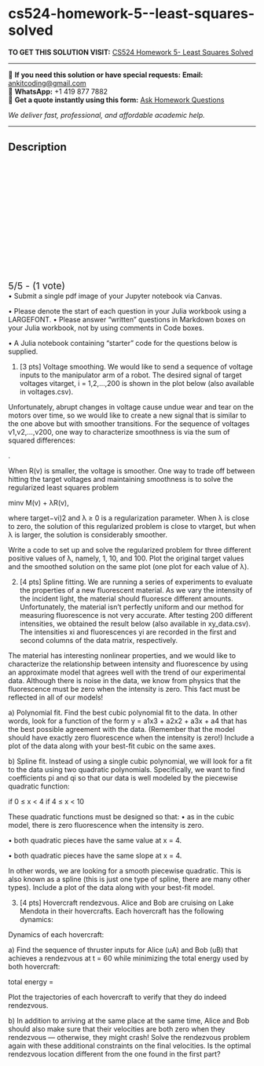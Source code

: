 # cs524-homework-5--least-squares-solved
**TO GET THIS SOLUTION VISIT:** [CS524 Homework 5- Least Squares Solved](https://www.ankitcodinghub.com/product/cs524-homework-5-least-squares-solved-2/)


---

📩 **If you need this solution or have special requests:** **Email:** ankitcoding@gmail.com  
📱 **WhatsApp:** +1 419 877 7882  
📄 **Get a quote instantly using this form:** [Ask Homework Questions](https://www.ankitcodinghub.com/services/ask-homework-questions/)

*We deliver fast, professional, and affordable academic help.*

---

<h2>Description</h2>



<div class="kk-star-ratings kksr-auto kksr-align-center kksr-valign-top" data-payload="{&quot;align&quot;:&quot;center&quot;,&quot;id&quot;:&quot;119631&quot;,&quot;slug&quot;:&quot;default&quot;,&quot;valign&quot;:&quot;top&quot;,&quot;ignore&quot;:&quot;&quot;,&quot;reference&quot;:&quot;auto&quot;,&quot;class&quot;:&quot;&quot;,&quot;count&quot;:&quot;1&quot;,&quot;legendonly&quot;:&quot;&quot;,&quot;readonly&quot;:&quot;&quot;,&quot;score&quot;:&quot;5&quot;,&quot;starsonly&quot;:&quot;&quot;,&quot;best&quot;:&quot;5&quot;,&quot;gap&quot;:&quot;4&quot;,&quot;greet&quot;:&quot;Rate this product&quot;,&quot;legend&quot;:&quot;5\/5 - (1 vote)&quot;,&quot;size&quot;:&quot;24&quot;,&quot;title&quot;:&quot;CS524  Homework 5- Least Squares Solved&quot;,&quot;width&quot;:&quot;138&quot;,&quot;_legend&quot;:&quot;{score}\/{best} - ({count} {votes})&quot;,&quot;font_factor&quot;:&quot;1.25&quot;}">

<div class="kksr-stars">

<div class="kksr-stars-inactive">
            <div class="kksr-star" data-star="1" style="padding-right: 4px">


<div class="kksr-icon" style="width: 24px; height: 24px;"></div>
        </div>
            <div class="kksr-star" data-star="2" style="padding-right: 4px">


<div class="kksr-icon" style="width: 24px; height: 24px;"></div>
        </div>
            <div class="kksr-star" data-star="3" style="padding-right: 4px">


<div class="kksr-icon" style="width: 24px; height: 24px;"></div>
        </div>
            <div class="kksr-star" data-star="4" style="padding-right: 4px">


<div class="kksr-icon" style="width: 24px; height: 24px;"></div>
        </div>
            <div class="kksr-star" data-star="5" style="padding-right: 4px">


<div class="kksr-icon" style="width: 24px; height: 24px;"></div>
        </div>
    </div>

<div class="kksr-stars-active" style="width: 138px;">
            <div class="kksr-star" style="padding-right: 4px">


<div class="kksr-icon" style="width: 24px; height: 24px;"></div>
        </div>
            <div class="kksr-star" style="padding-right: 4px">


<div class="kksr-icon" style="width: 24px; height: 24px;"></div>
        </div>
            <div class="kksr-star" style="padding-right: 4px">


<div class="kksr-icon" style="width: 24px; height: 24px;"></div>
        </div>
            <div class="kksr-star" style="padding-right: 4px">


<div class="kksr-icon" style="width: 24px; height: 24px;"></div>
        </div>
            <div class="kksr-star" style="padding-right: 4px">


<div class="kksr-icon" style="width: 24px; height: 24px;"></div>
        </div>
    </div>
</div>


<div class="kksr-legend" style="font-size: 19.2px;">
            5/5 - (1 vote)    </div>
    </div>
• Submit a single pdf image of your Jupyter notebook via Canvas.

• Please denote the start of each question in your Julia workbook using a LARGEFONT. • Please answer “written” questions in Markdown boxes on your Julia workbook, not by using comments in Code boxes.

• A Julia notebook containing “starter” code for the questions below is supplied.

1. [3 pts] Voltage smoothing. We would like to send a sequence of voltage inputs to the manipulator arm of a robot. The desired signal of target voltages vitarget, i = 1,2,…,200 is shown in the plot below (also available in voltages.csv).

Unfortunately, abrupt changes in voltage cause undue wear and tear on the motors over time, so we would like to create a new signal that is similar to the one above but with smoother transitions. For the sequence of voltages v1,v2,…,v200, one way to characterize smoothness is via the sum of squared differences:

.

When R(v) is smaller, the voltage is smoother. One way to trade off between hitting the target voltages and maintaining smoothness is to solve the regularized least squares problem

minv M(v) + λR(v),

where target−vi)2 and λ ≥ 0 is a regularization parameter. When λ is close to zero, the solution of this regularized problem is close to vtarget, but when λ is larger, the solution is considerably smoother.

Write a code to set up and solve the regularized problem for three different positive values of λ, namely, 1, 10, and 100. Plot the original target values and the smoothed solution on the same plot (one plot for each value of λ).

2. [4 pts] Spline fitting. We are running a series of experiments to evaluate the properties of a new fluorescent material. As we vary the intensity of the incident light, the material should fluoresce different amounts. Unfortunately, the material isn’t perfectly uniform and our method for measuring fluorescence is not very accurate. After testing 200 different intensities, we obtained the result below (also available in xy_data.csv). The intensities xi and fluorescences yi are recorded in the first and second columns of the data matrix, respectively.

The material has interesting nonlinear properties, and we would like to characterize the relationship between intensity and fluorescence by using an approximate model that agrees well with the trend of our experimental data. Although there is noise in the data, we know from physics that the fluorescence must be zero when the intensity is zero. This fact must be reflected in all of our models!

a) Polynomial fit. Find the best cubic polynomial fit to the data. In other words, look for a function of the form y = a1x3 + a2x2 + a3x + a4 that has the best possible agreement with the data. (Remember that the model should have exactly zero fluorescence when the intensity is zero!) Include a plot of the data along with your best-fit cubic on the same axes.

b) Spline fit. Instead of using a single cubic polynomial, we will look for a fit to the data using two quadratic polynomials. Specifically, we want to find coefficients pi and qi so that our data is well modeled by the piecewise quadratic function:

if 0 ≤ x &lt; 4 if 4 ≤ x &lt; 10

These quadratic functions must be designed so that: • as in the cubic model, there is zero fluorescence when the intensity is zero.

• both quadratic pieces have the same value at x = 4.

• both quadratic pieces have the same slope at x = 4.

In other words, we are looking for a smooth piecewise quadratic. This is also known as a spline (this is just one type of spline, there are many other types). Include a plot of the data along with your best-fit model.

3. [4 pts] Hovercraft rendezvous. Alice and Bob are cruising on Lake Mendota in their hovercrafts. Each hovercraft has the following dynamics:

Dynamics of each hovercraft:

a) Find the sequence of thruster inputs for Alice (uA) and Bob (uB) that achieves a rendezvous at t = 60 while minimizing the total energy used by both hovercraft:

total energy =

Plot the trajectories of each hovercraft to verify that they do indeed rendezvous.

b) In addition to arriving at the same place at the same time, Alice and Bob should also make sure that their velocities are both zero when they rendezvous — otherwise, they might crash! Solve the rendezvous problem again with these additional constraints on the final velocities. Is the optimal rendezvous location different from the one found in the first part?
